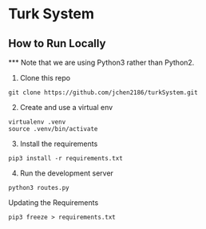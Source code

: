 # Turk System

## How to Run Locally
*** Note that we are using Python3 rather than Python2.

1. Clone this repo
```
git clone https://github.com/jchen2186/turkSystem.git
```

2. Create and use a virtual env
```
virtualenv .venv
source .venv/bin/activate
```

3. Install the requirements
```
pip3 install -r requirements.txt
```

4. Run the development server
```
python3 routes.py
```

Updating the Requirements
```
pip3 freeze > requirements.txt
```
